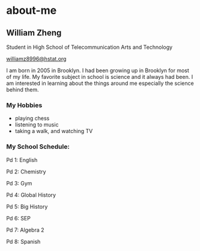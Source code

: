 # about-me

## William Zheng 

Student in High School of Telecommunication Arts and Technology

williamz8996@hstat.org

I am born in 2005 in Brooklyn. I had been growing up in Brooklyn for most of my life. My favorite subject in school is science and it always had been. I am interested in learning about the things around me especially the science behind them.

### My Hobbies
- playing chess 
- listening to music
- taking a walk, and watching TV

### My School Schedule: 

Pd 1: English 

Pd 2: Chemistry 

Pd 3: Gym 

Pd 4: Global History 

Pd 5: Big History 

Pd 6: SEP 

Pd 7: Algebra 2

Pd 8: Spanish 